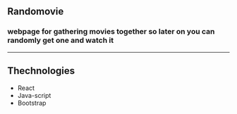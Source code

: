 ## Randomovie
### webpage for gathering movies together so later on you can randomly get one and watch it
___
## Thechnologies
 - React
 - Java-script
 - Bootstrap
